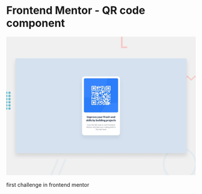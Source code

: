 # Frontend Mentor - QR code component

![Design preview for the QR code component coding challenge](./design/desktop-preview.jpg)

first challenge in frontend mentor
